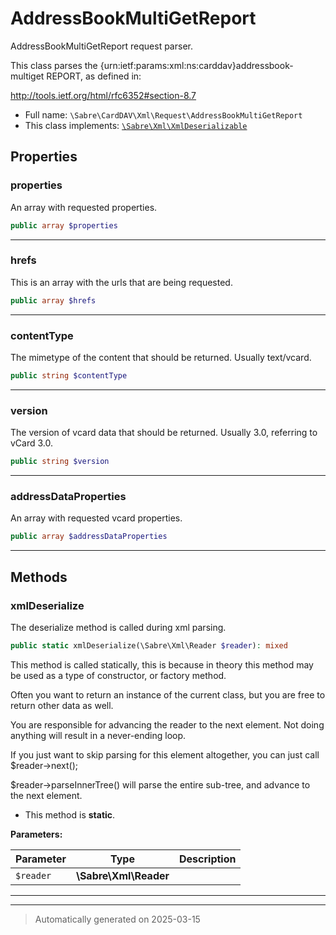 
# AddressBookMultiGetReport

AddressBookMultiGetReport request parser.

This class parses the {urn:ietf:params:xml:ns:carddav}addressbook-multiget
REPORT, as defined in:

http://tools.ietf.org/html/rfc6352#section-8.7

* Full name: `\Sabre\CardDAV\Xml\Request\AddressBookMultiGetReport`
* This class implements:
[`\Sabre\Xml\XmlDeserializable`](../../../Xml/XmlDeserializable.md)



## Properties


### properties

An array with requested properties.

```php
public array $properties
```






***

### hrefs

This is an array with the urls that are being requested.

```php
public array $hrefs
```






***

### contentType

The mimetype of the content that should be returned. Usually
text/vcard.

```php
public string $contentType
```






***

### version

The version of vcard data that should be returned. Usually 3.0,
referring to vCard 3.0.

```php
public string $version
```






***

### addressDataProperties

An array with requested vcard properties.

```php
public array $addressDataProperties
```






***

## Methods


### xmlDeserialize

The deserialize method is called during xml parsing.

```php
public static xmlDeserialize(\Sabre\Xml\Reader $reader): mixed
```

This method is called statically, this is because in theory this method
may be used as a type of constructor, or factory method.

Often you want to return an instance of the current class, but you are
free to return other data as well.

You are responsible for advancing the reader to the next element. Not
doing anything will result in a never-ending loop.

If you just want to skip parsing for this element altogether, you can
just call $reader->next();

$reader->parseInnerTree() will parse the entire sub-tree, and advance to
the next element.

* This method is **static**.




**Parameters:**

| Parameter | Type | Description |
|-----------|------|-------------|
| `$reader` | **\Sabre\Xml\Reader** |  |





***


***
> Automatically generated on 2025-03-15
